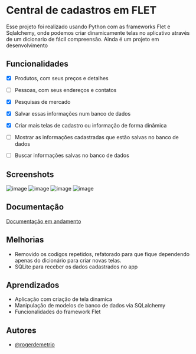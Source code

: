 # Central de cadastros em FLET

Esse projeto foi realizado usando Python com as frameworks Flet e Sqlalchemy, onde podemos criar dinamicamente telas no aplicativo através de um dicionario de fácil compreensão.
Ainda é um projeto em desenvolvimento


## Funcionalidades

- [x] Produtos, com seus preços e detalhes
- [ ] Pessoas, com seus endereços e contatos
- [x] Pesquisas de mercado 
- [x] Salvar essas informações num banco de dados
- [x] Criar mais telas de cadastro ou informação de forma dinâmica
- [ ] Mostrar as informações cadastradas que estão salvas no banco de dados
- [ ] Buscar informações salvas no banco de dados


## Screenshots

![image](https://github.com/user-attachments/assets/25ed38a6-c5d7-4af3-8e95-49ab8f81ae6f) ![image](https://github.com/user-attachments/assets/ee926547-20b1-42c3-9c06-1fe2d96b3f37) ![image](https://github.com/user-attachments/assets/eaf3905b-6cf6-439c-8aca-d10a23c8492b) ![image](https://github.com/user-attachments/assets/6130820f-e7f3-4286-a5f6-36f4cf543273)


## Documentação

[Documentação em andamento](https://www.linkedin.com/in/rogerdemetrio/)


## Melhorias

- Removido os codigos repetidos, refatorado para que fique dependendo apenas do dicionário para criar novas telas.
- SQLite para receber os dados cadastrados no app


## Aprendizados

- Aplicação com criação de tela dinamica
- Manipulação de modelos de banco de dados via SQLalchemy
- Funcionalidades do framework Flet


## Autores

- [@rogerdemetrio](https://www.github.com/rogerdemetrio)

